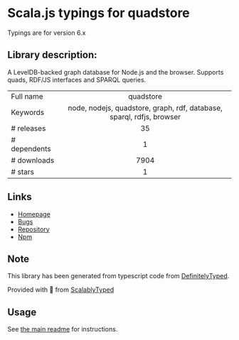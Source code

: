
# Scala.js typings for quadstore

Typings are for version 6.x

## Library description:
A LevelDB-backed graph database for Node.js and the browser. Supports quads, RDF/JS interfaces and SPARQL queries.

|                    |                 |
| ------------------ | :-------------: |
| Full name          | quadstore |
| Keywords           | node, nodejs, quadstore, graph, rdf, database, sparql, rdfjs, browser |
| # releases         | 35 |
| # dependents       | 1 |
| # downloads        | 7904 |
| # stars            | 1 |

## Links
- [Homepage](https://github.com/beautifulinteractions/node-quadstore)
- [Bugs](https://github.com/beautifulinteractions/node-quadstore/issues)
- [Repository](https://github.com/beautifulinteractions/node-quadstore)
- [Npm](https://www.npmjs.com/package/quadstore)
    


## Note
This library has been generated from typescript code from [DefinitelyTyped](https://definitelytyped.org).

Provided with :purple_heart: from [ScalablyTyped](https://github.com/oyvindberg/ScalablyTyped)

## Usage
See [the main readme](../../readme.md) for instructions.


